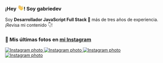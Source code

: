 <h3>¡Hey <img src="https://raw.githubusercontent.com/ABSphreak/ABSphreak/master/gifs/Hi.gif" width="20px" decondig="async">! Soy gabriedev</h3>

<p>Soy <strong>Desarrollador JavaScript Full Stack 🚀</strong> más de tres años de experiencia.<br />¡Revisa mi contenido 👇!</p>

### 📸 Mis últimas fotos en [mi Instagram](https://instagram.com/gabrie.dev)


<a href='https://instagram.com/p/CvbSWa8owHU' target='_blank'>
  <img width='20%' src='https://scontent-lhr8-1.cdninstagram.com/v/t51.2885-15/363908078_1030349975003313_8793302619322602583_n.jpg?stp=dst-jpg_e15&_nc_ht=scontent-lhr8-1.cdninstagram.com&_nc_cat=109&_nc_ohc=o8pReCqcGrsAX816XdJ&edm=APU89FABAAAA&ccb=7-5&oh=00_AfA9uGO1PkNpJeLqX-CJwfa_SGcysjZ4KRKOOvo-UsJPww&oe=64D63882&_nc_sid=bc0c2c' alt='Instagram photo' />
</a>
<a href='https://instagram.com/p/CvYfhTDNdYH' target='_blank'>
  <img width='20%' src='https://scontent-lhr8-1.cdninstagram.com/v/t51.2885-15/364182734_1346681872867607_1206376565435443487_n.jpg?stp=dst-jpg_e15&_nc_ht=scontent-lhr8-1.cdninstagram.com&_nc_cat=111&_nc_ohc=-yu0HF86PsUAX_wDS92&edm=APU89FABAAAA&ccb=7-5&oh=00_AfDgBf_QIpCBFOF8NeyiexCvLzXkmdD7rdPZxJBrsdwtyw&oe=64D34C98&_nc_sid=bc0c2c' alt='Instagram photo' />
</a>
<a href='https://instagram.com/p/CvMDAgtsm6j' target='_blank'>
  <img width='20%' src='https://scontent-lhr8-1.cdninstagram.com/v/t51.2885-15/363283716_185057437893094_6434751601503753544_n.jpg?stp=dst-jpg_e15&_nc_ht=scontent-lhr8-1.cdninstagram.com&_nc_cat=110&_nc_ohc=h7kScOdqQscAX-s79os&edm=APU89FABAAAA&ccb=7-5&oh=00_AfBHbLahQQGTOz4_iSEVA0WQwCiGLIFeMfw8th_NEPb-jA&oe=64D656C9&_nc_sid=bc0c2c' alt='Instagram photo' />
</a>
<a href='https://instagram.com/p/CtruQitPJU1' target='_blank'>
  <img width='20%' src='https://scontent-lhr8-1.cdninstagram.com/v/t51.2885-15/354557634_595647665883083_2498794285121939883_n.jpg?stp=dst-jpg_e15_fr_s1080x1080&_nc_ht=scontent-lhr8-1.cdninstagram.com&_nc_cat=111&_nc_ohc=D66X_NMUWu8AX_4z5w1&edm=APU89FABAAAA&ccb=7-5&oh=00_AfDOgERGW9HPZauPJJiHtAHuy5O8liEnQeRdtDDwKwIxZA&oe=64D66C23&_nc_sid=bc0c2c' alt='Instagram photo' />
</a>

